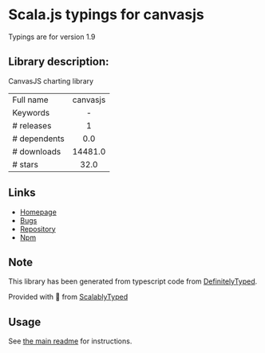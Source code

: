 
# Scala.js typings for canvasjs

Typings are for version 1.9

## Library description:
CanvasJS charting library

|                    |                 |
| ------------------ | :-------------: |
| Full name          | canvasjs |
| Keywords           | - |
| # releases         | 1 |
| # dependents       | 0.0 |
| # downloads        | 14481.0 |
| # stars            | 32.0 |

## Links
- [Homepage](https://github.com/Tsur/canvasjs#readme)
- [Bugs](https://github.com/Tsur/canvasjs/issues)
- [Repository](https://github.com/Tsur/canvasjs)
- [Npm](https://www.npmjs.com/package/canvasjs)
    


## Note
This library has been generated from typescript code from [DefinitelyTyped](https://definitelytyped.org).

Provided with :purple_heart: from [ScalablyTyped](https://github.com/oyvindberg/ScalablyTyped)

## Usage
See [the main readme](../../readme.md) for instructions.


